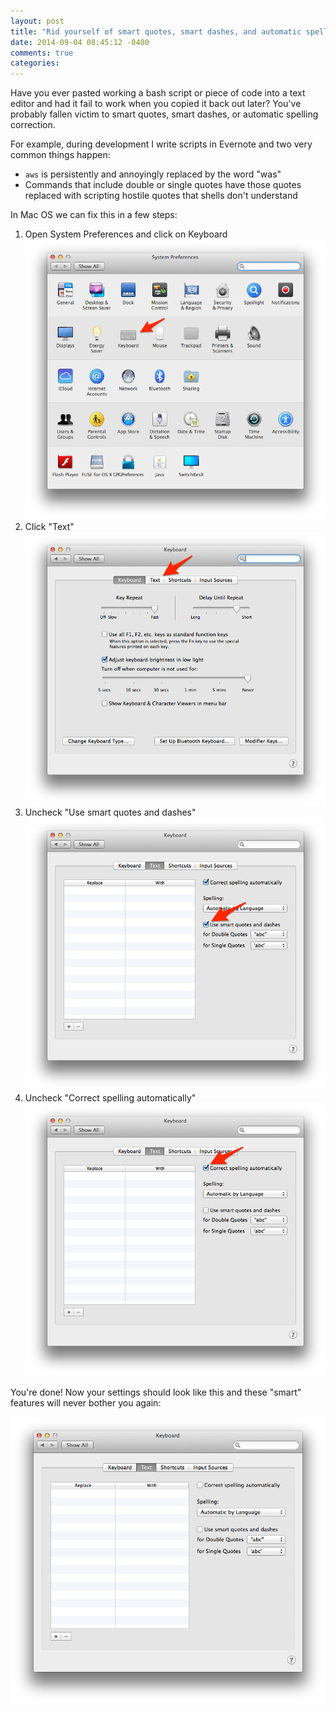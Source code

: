 ```yaml
---
layout: post
title: "Rid yourself of smart quotes, smart dashes, and automatic spelling correction on Mac OS"
date: 2014-09-04 08:45:12 -0400
comments: true
categories: 
---
```

Have you ever pasted working a bash script or piece of code into a text editor and had it fail to work when you copied it back out later?  You've probably fallen victim to smart quotes, smart dashes, or automatic spelling correction.

For example, during development I write scripts in Evernote and two very common things happen:

- `aws` is persistently and annoyingly replaced by the word "was"
- Commands that include double or single quotes have those quotes replaced with scripting hostile quotes that shells don't understand

In Mac OS we can fix this in a few steps:

1. Open System Preferences and click on Keyboard ![Keyboard](images/smart-quotes-mac-os/step-1.png)
2. Click "Text" ![Keyboard](images/smart-quotes-mac-os/step-2.png)
3. Uncheck "Use smart quotes and dashes" ![Keyboard](images/smart-quotes-mac-os/step-3.png)
4. Uncheck "Correct spelling automatically" ![Keyboard](images/smart-quotes-mac-os/step-4.png)

You're done!  Now your settings should look like this and these "smart" features will never bother you again:

![Keyboard](images/smart-quotes-mac-os/step-5.png)